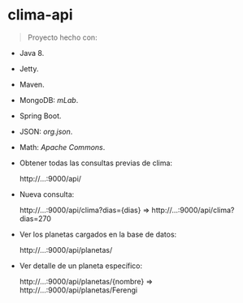 # clima-api

> Proyecto hecho con:

* Java 8.
* Jetty.
* Maven.
* MongoDB: _mLab_.
* Spring Boot.
* JSON: _org.json_.
* Math: _Apache Commons_.

* Obtener todas las consultas previas de clima:

   http://...:9000/api/

* Nueva consulta:

   http://...:9000/api/clima?dias={dias} => http://...:9000/api/clima?dias=270
   
* Ver los planetas cargados en la base de datos:
   
   http://...:9000/api/planetas/

* Ver detalle de un planeta específico:

   http://...:9000/api/planetas/{nombre} => http://...:9000/api/planetas/Ferengi
